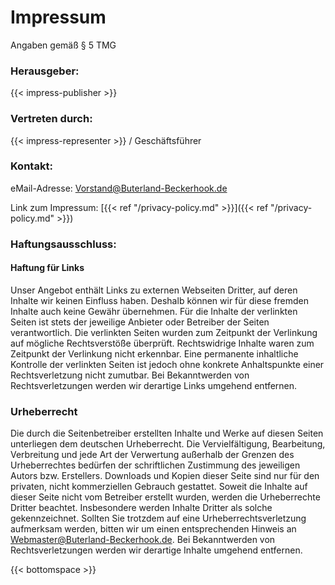 # Impressum
Angaben gemäß § 5 TMG

### Herausgeber:
{{< impress-publisher >}}

### Vertreten durch:
{{< impress-representer >}} / Geschäftsführer

### Kontakt:
eMail-Adresse: [Vorstand@Buterland-Beckerhook.de](mailto://Vorstand@Buterland-Beckerhook.de)

Link zum Impressum: [{{< ref "/privacy-policy.md" >}}]({{< ref "/privacy-policy.md" >}})

### Haftungsausschluss: 

#### Haftung für Links
Unser Angebot enthält Links zu externen Webseiten Dritter, auf deren Inhalte wir keinen Einfluss haben. 
Deshalb können wir für diese fremden Inhalte auch keine Gewähr übernehmen. Für die Inhalte der verlinkten Seiten ist 
stets der jeweilige Anbieter oder Betreiber der Seiten verantwortlich. Die verlinkten Seiten wurden zum Zeitpunkt der 
Verlinkung auf mögliche Rechtsverstöße überprüft. Rechtswidrige Inhalte waren zum Zeitpunkt der Verlinkung nicht erkennbar. 
Eine permanente inhaltliche Kontrolle der verlinkten Seiten ist jedoch ohne konkrete Anhaltspunkte einer 
Rechtsverletzung nicht zumutbar. Bei Bekanntwerden von Rechtsverletzungen werden wir derartige Links umgehend entfernen.

### Urheberrecht

Die durch die Seitenbetreiber erstellten Inhalte und Werke auf diesen Seiten unterliegen dem deutschen Urheberrecht. 
Die Vervielfältigung, Bearbeitung, Verbreitung und jede Art der Verwertung außerhalb der Grenzen des Urheberrechtes 
bedürfen der schriftlichen Zustimmung des jeweiligen Autors bzw. Erstellers. Downloads und Kopien dieser Seite sind 
nur für den privaten, nicht kommerziellen Gebrauch gestattet. Soweit die Inhalte auf dieser Seite nicht vom Betreiber 
erstellt wurden, werden die Urheberrechte Dritter beachtet. Insbesondere werden Inhalte Dritter als solche gekennzeichnet. 
Sollten Sie trotzdem auf eine Urheberrechtsverletzung aufmerksam werden, bitten wir um einen entsprechenden Hinweis an
[Webmaster@Buterland-Beckerhook.de](mailto://Webmaster@Buterland-Beckerhook.de). 
Bei Bekanntwerden von Rechtsverletzungen werden wir derartige Inhalte umgehend entfernen.

{{< bottomspace >}}